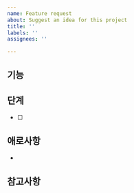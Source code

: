 ```yaml
---
name: Feature request
about: Suggest an idea for this project
title: ''
labels: ''
assignees: ''

---
```


## 기능
 >

## 단계
 - [ ] 
  

## 애로사항
 -

## 참고사항
